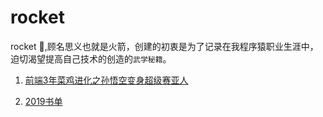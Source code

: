 # rocket

rocket :rocket:,顾名思义也就是火箭，创建的初衷是为了记录在我程序猿职业生涯中，迫切渴望提高自己技术的创造的`武学秘籍`。

1. [前端3年菜鸡进化之孙悟空变身超级赛亚人](https://github.com/5201314999/rocket/issues/4)

2. [2019书单](https://github.com/5201314999/rocket/issues/1)
